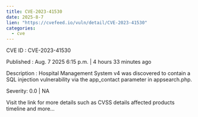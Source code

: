 ```yaml
--- 
title: CVE-2023-41530
date: 2025-8-7
lien: "https://cvefeed.io/vuln/detail/CVE-2023-41530"
categories:
  - cve
---
```


CVE ID : CVE-2023-41530

Published :  Aug. 7
2025
6:15 p.m. | 4 hours
33 minutes ago

Description : Hospital Management System v4 was discovered to contain a SQL injection vulnerability via the app_contact parameter in appsearch.php.

Severity: 0.0 | NA

Visit the link for more details
such as CVSS details
affected products
timeline
and more...
